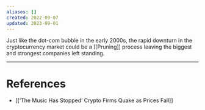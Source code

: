 ```yaml
---
aliases: []
created: 2022-09-07
updated: 2023-09-01
---
```

Just like the dot-com bubble in the early 2000s, the rapid downturn in the cryptocurrency market could be a [[Pruning]] process leaving the biggest and strongest companies left standing.

---
# References
* [[‘The Music Has Stopped’ Crypto Firms Quake as Prices Fall]]